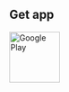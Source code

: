 ## Get app

<a href="https://play.google.com/store/apps/details?id=com.derlados.computer_configurator" target="_blank">
  <img alt="Google Play" height="90" src="https://play.google.com/intl/en_US/badges/images/generic/en_badge_web_generic.png"/>
</a>
